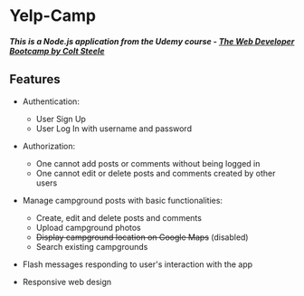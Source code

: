 # Yelp-Camp

##### This is a Node.js application from the Udemy course - [The Web Developer Bootcamp by Colt Steele](https://www.udemy.com/course/the-web-developer-bootcamp/)

## Features

- Authentication:

	- User Sign Up
	- User Log In with username and password

- Authorization:

	- One cannot add posts or comments without being logged in
	- One cannot edit or delete posts and comments created by other users

- Manage campground posts with basic functionalities:

	- Create, edit and delete posts and comments
	- Upload campground photos
	- <del>Display campground location on Google Maps</del> (disabled)
	- Search existing campgrounds

- Flash messages responding to user's interaction with the app

- Responsive web design

